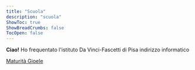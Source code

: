 ```yaml
---
title: "Scuola"
description: "scuola"
ShowToc: true
ShowBreadCrumbs: false
TocOpen: false
---
```


<b>Ciao!</b>
Ho frequentato l'istituto Da Vinci-Fascetti di Pisa indirizzo informatico

<a href="/Esame di Stato Gioele Alì.zip" download>Maturità Gioele</a>

<!---
<script src="https://platform.linkedin.com/badges/js/profile.js" async defer type="text/javascript"></script>

<div class="badge-base LI-profile-badge" data-locale="it_IT" data-size="medium" data-theme="dark" data-type="VERTICAL" data-vanity="gioeleali" data-version="v1"><a class="badge-base__link LI-simple-link" href="https://it.linkedin.com/in/gioeleali?trk=profile-badge">Gioele Alì</a></div>
-->
              
